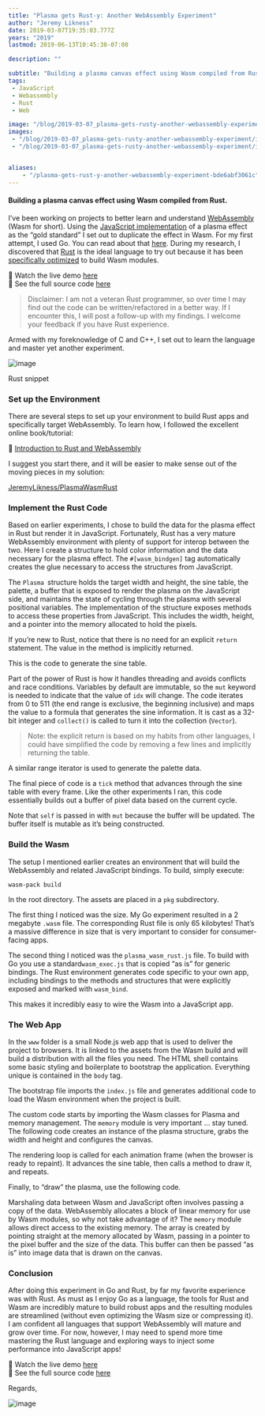 ```yaml
---
title: "Plasma gets Rust-y: Another WebAssembly Experiment"
author: "Jeremy Likness"
date: 2019-03-07T19:35:03.777Z
years: "2019"
lastmod: 2019-06-13T10:45:38-07:00

description: ""

subtitle: "Building a plasma canvas effect using Wasm compiled from Rust."
tags:
 - JavaScript 
 - Webassembly 
 - Rust 
 - Web 

image: "/blog/2019-03-07_plasma-gets-rusty-another-webassembly-experiment/images/1.png" 
images:
 - "/blog/2019-03-07_plasma-gets-rusty-another-webassembly-experiment/images/1.png" 
 - "/blog/2019-03-07_plasma-gets-rusty-another-webassembly-experiment/images/2.gif" 


aliases:
    - "/plasma-gets-rust-y-another-webassembly-experiment-bde6abf3061c"
---
```


#### Building a plasma canvas effect using Wasm compiled from Rust.

I’ve been working on projects to better learn and understand [WebAssembly](https://webassembly.org/) (Wasm for short). Using the [JavaScript implementation](https://jsfiddle.net/jeremylikness/1xfh3c25/) of a plasma effect as the “gold standard” I set out to duplicate the effect in Wasm. For my first attempt, I used Go. You can read about that [here](https://blog.jeremylikness.com/gopher-meet-plasma-a-webassembly-experiment-4048e4d3b8d7). During my research, I discovered that [Rust](https://www.rust-lang.org/) is the ideal language to try out because it has been [specifically optimized](https://opensource.com/article/19/2/why-use-rust-webassembly) to build Wasm modules.

👀 Watch the live demo [here](https://blazorhealthapp.z5.web.core.windows.net/plasma-rust.html)  
🔗 See the full source code [here](https://github.com/JeremyLikness/PlasmaWasmRust)
> Disclaimer: I am not a veteran Rust programmer, so over time I may find out the code can be written/refactored in a better way. If I encounter this, I will post a follow-up with my findings. I welcome your feedback if you have Rust experience.

Armed with my foreknowledge of C and C++, I set out to learn the language and master yet another experiment.




![image](/blog/2019-03-07_plasma-gets-rusty-another-webassembly-experiment/images/1.png)

Rust snippet



### Set up the Environment

There are several steps to set up your environment to build Rust apps and specifically target WebAssembly. To learn how, I followed the excellent online book/tutorial:

🔗 [Introduction to Rust and WebAssembly](https://rustwasm.github.io/book/introduction.html#rust--and-webassembly-)

I suggest you start there, and it will be easier to make sense out of the moving pieces in my solution:

[JeremyLikness/PlasmaWasmRust](https://github.com/JeremyLikness/PlasmaWasmRust)


### Implement the Rust Code

Based on earlier experiments, I chose to build the data for the plasma effect in Rust but render it in JavaScript. Fortunately, Rust has a very mature WebAssembly environment with plenty of support for interop between the two. Here I create a structure to hold color information and the data necessary for the plasma effect. The `#[wasm_bindgen]` tag automatically creates the glue necessary to access the structures from JavaScript.




The `Plasma `structure holds the target width and height, the sine table, the palette, a buffer that is exposed to render the plasma on the JavaScript side, and maintains the state of cycling through the plasma with several positional variables. The implementation of the structure exposes methods to access these properties from JavaScript. This includes the width, height, and a pointer into the memory allocated to hold the pixels.




If you’re new to Rust, notice that there is no need for an explicit `return` statement. The value in the method is implicitly returned.

This is the code to generate the sine table.




Part of the power of Rust is how it handles threading and avoids conflicts and race conditions. Variables by default are immutable, so the `mut` keyword is needed to indicate that the value of `idx` will change. The code iterates from 0 to 511 (the end range is exclusive, the beginning inclusive) and maps the value to a formula that generates the sine information. It is cast as a 32-bit integer and `collect()` is called to turn it into the collection (`Vector`).
> Note: the explicit return is based on my habits from other languages, I could have simplified the code by removing a few lines and implicitly returning the table.



A similar range iterator is used to generate the palette data.




The final piece of code is a `tick` method that advances through the sine table with every frame. Like the other experiments I ran, this code essentially builds out a buffer of pixel data based on the current cycle.




Note that `self` is passed in with `mut` because the buffer will be updated. The buffer itself is mutable as it’s being constructed.

### Build the Wasm

The setup I mentioned earlier creates an environment that will build the WebAssembly and related JavaScript bindings. To build, simply execute:

`wasm-pack build`

In the root directory. The assets are placed in a `pkg` subdirectory.

The first thing I noticed was the size. My Go experiment resulted in a 2 megabyte `.wasm` file. The corresponding Rust file is only 65 kilobytes! That’s a massive difference in size that is very important to consider for consumer-facing apps.

The second thing I noticed was the `plasma_wasm_rust.js` file. To build with Go you use a standard`wasm_exec.js` that is copied “as is” for generic bindings. The Rust environment generates code specific to your own app, including bindings to the methods and structures that were explicitly exposed and marked with `wasm_bind`.




This makes it incredibly easy to wire the Wasm into a JavaScript app.

### The Web App

In the `www` folder is a small Node.js web app that is used to deliver the project to browsers. It is linked to the assets from the Wasm build and will build a distribution with all the files you need. The HTML shell contains some basic styling and boilerplate to bootstrap the application. Everything unique is contained in the `body` tag.




The bootstrap file imports the `index.js` file and generates additional code to load the Wasm environment when the project is built.

The custom code starts by importing the Wasm classes for Plasma and memory management. The `memory` module is very important … stay tuned. The following code creates an instance of the plasma structure, grabs the width and height and configures the canvas.




The rendering loop is called for each animation frame (when the browser is ready to repaint). It advances the sine table, then calls a method to draw it, and repeats.




Finally, to “draw” the plasma, use the following code.




Marshaling data between Wasm and JavaScript often involves passing a copy of the data. WebAssembly allocates a block of linear memory for use by Wasm modules, so why not take advantage of it? The `memory` module allows direct access to the existing memory. The array is created by pointing straight at the memory allocated by Wasm, passing in a pointer to the pixel buffer and the size of the data. This buffer can then be passed “as is” into image data that is drawn on the canvas.

### Conclusion

After doing this experiment in Go and Rust, by far my favorite experience was with Rust. As must as I enjoy Go as a language, the tools for Rust and Wasm are incredibly mature to build robust apps and the resulting modules are streamlined (without even optimizing the Wasm size or compressing it). I am confident all languages that support WebAssembly will mature and grow over time. For now, however, I may need to spend more time mastering the Rust language and exploring ways to inject some performance into JavaScript apps!

👀 Watch the live demo [here](https://blazorhealthapp.z5.web.core.windows.net/plasma-rust.html)  
🔗 See the full source code [here](https://github.com/JeremyLikness/PlasmaWasmRust)

Regards,




![image](/blog/2019-03-07_plasma-gets-rusty-another-webassembly-experiment/images/2.gif)
